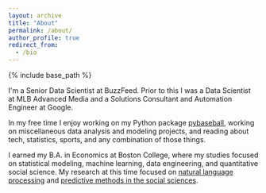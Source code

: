 ```yaml
---
layout: archive
title: "About"
permalink: /about/
author_profile: true
redirect_from:
  - /bio
---
```


{% include base_path %}

I'm a Senior Data Scientist at BuzzFeed. Prior to this I was a Data Scientist at MLB Advanced Media and a Solutions Consultant and Automation Engineer at Google.

In my free time I enjoy working on my Python package [pybaseball](https://github.com/jldbc/pybaseball), working on miscellaneous data analysis and modeling projects, and reading about tech, statistics, sports, and any combination of those things.

I earned my B.A. in Economics at Boston College, where my studies focused on statistical modeling, machine learning, data engineering, and quantitative social science. My research at this time focused on [natural language processing](https://psyarxiv.com/79bnu/) and [predictive methods in the social sciences](https://dlib.bc.edu/islandora/object/bc-ir%3A107437). 
